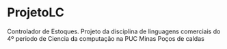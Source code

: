 # ProjetoLC
Controlador de Estoques. Projeto da disciplina de linguagens comerciais do 4º periodo de Ciencia da computação na PUC Minas Poços de caldas
